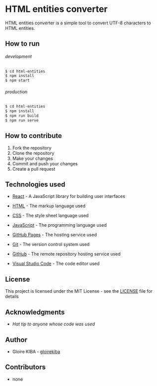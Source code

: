 # HTML entities converter

HTML entities converter is a simple tool to convert UTF-8 characters to HTML entities.

## How to run 

###### development

```bash
$ cd html-entities
$ npm install
$ npm start
```

###### production

```bash
$ cd html-entities
$ npm install
$ npm run build
$ npm run serve
```

## How to contribute

1. Fork the repository
2. Clone the repository
3. Make your changes
4. Commit and push your changes
5. Create a pull request


## Technologies used
- [React](https://reactjs.org/) - A JavaScript library for building user interfaces
- [HTML](https://developer.mozilla.org/en-US/docs/Web/HTML) - The markup language used
- [CSS](https://developer.mozilla.org/en-US/docs/Web/CSS) - The style sheet language used
- [JavaScript](https://developer.mozilla.org/en-US/docs/Web/JavaScript) - The programming language used


- [GitHub Pages](https://pages.github.com/) - The hosting service used
  
- [Git](https://git-scm.com/) - The version control system used

- [GitHub](https://github.com/) - The remote repository hosting service used

- [Visual Studio Code](https://code.visualstudio.com/) - The code editor used



## License

This project is licensed under the MIT License - see the [LICENSE](LICENSE) file for details

## Acknowledgments

- *Hat tip to anyone whose code was used*

## Author

* Gloire KIBA - [gloirekiba](https://github.com/gloirekiba)

## Contributors

* none


